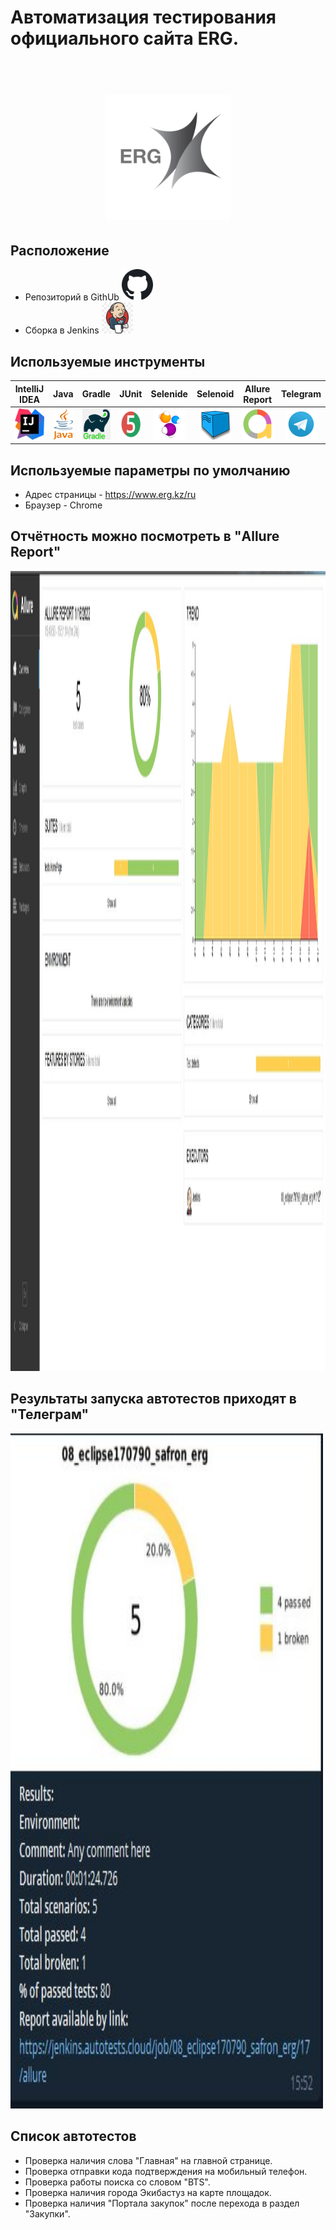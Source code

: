 # Автоматизация тестирования официального сайта ERG.


<h1 align="center">
  <br>
  <a href="https://erg.kz/ru"><img src="img/ERG.png" alt="ERG" width="200"></a>
</h1>

## Расположение
* Репозиторий в GithUb <a href="https://github.com/ECLIPSE170790/safron_erg/"><img src="img\GitHub.png" alt="GitHub" width="50"></a>
* Сборка в Jenkins <a href="https://jenkins.autotests.cloud/job/08_eclipse170790_safron_erg/"><img src="img\Jenkins.jpg" alt="Jenkins" width="50"></a>

## Используемые инструменты

| IntelliJ IDEA | Java | Gradle | JUnit | Selenide | Selenoid | Allure Report | Telegram |
|:----------:|:------:|:------:|:--------:|:--------:|:-------------:|:---------:|:--------:|
| <img src="img/IDEA.png" width="50" height="50"> | <img src="img/Java.png" width="40" height="50"> | <img src="img/Gradle.png" width="50" height="50"> | <img src="img/JUnit.svg" width="50" height="50"> | <img src="img/Selenide.svg" width="50" height="50"> | <img src="img/Selenoid.png" width="50" height="50"> | <img src="img/Allure.png" width="50" height="50"> | <img src="img/Telegram.svg" width="50" height="50"> |

## Используемые параметры по умолчанию
* Адрес страницы - https://www.erg.kz/ru
* Браузер - Chrome

## Отчётность можно посмотреть в "Allure Report"

<img src="img/AllureResult.JPG" width="1900" height="1280">

## Результаты запуска автотестов приходят в "Телеграм"

<img src="img/TelegramResult.JPG" width="500" height="1080">

## Список автотестов
* Проверка наличия слова "Главная" на главной странице.
* Проверка отправки кода подтверждения на мобильный телефон.
* Проверка работы поиска со словом "BTS".
* Проверка наличия города Экибастуз на карте площадок.
* Проверка наличия "Портала закупок" после перехода в раздел "Закупки".
